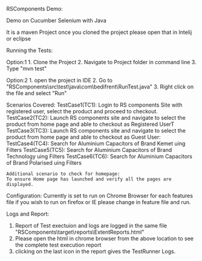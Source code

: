 RSComponents Demo:

Demo on Cucumber Selenium with Java

It is a maven Project once you cloned the project please open that in Intelij or eclipse

Running the Tests:

  Option:1
    1. Clone the Project
    2. Navigate to Project folder in command line
    3. Type "mvn test"

  Option:2
    1. open the project in IDE
    2. Go to "RSComponents\src\test\java\com\bedifrent\RunTest.java"
    3. Right click on the file and select "Run"

  Scenarios Covered:
    TestCase1(TC1): Login to RS components Site with registered user, select the product and proceed to checkout.
    TestCase2(TC2): Launch RS components site and navigate to select the product from home page and able to checkout as Registered UserT
    TestCase3(TC3): Launch RS components site and navigate to select the product from home page and able to checkout as Guest User:
    TestCase4(TC4): Search for Aluminium Capacitors of Brand Kemet uing Filters
    TestCase5(TC5): Search for Aluminium Capacitors of Brand Technology uing Filters
    TestCase6(TC6): Search for Aluminium Capacitors of Brand Polarised uing Filters

    Additional scenario to check for homepage:
    To ensure Home page has launched and verify all the pages are displayed.

 Configuration:
  Currently is set to run on Chrome Browser for each features file
  if you wish to run on firefox or IE please change in feature file and run.


 Logs and Report:
   1. Report of Test exectuion and logs are logged in the same file "RSComponents\target\reports\ExtentReports.html"
   2. Please open the html in chrome browser from the above location to see the complete test execution report
   3. clicking on the last icon in the report gives the TestRunner Logs.
